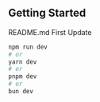 ## Getting Started

README.md First Update

```bash
npm run dev
# or
yarn dev
# or
pnpm dev
# or
bun dev
```
